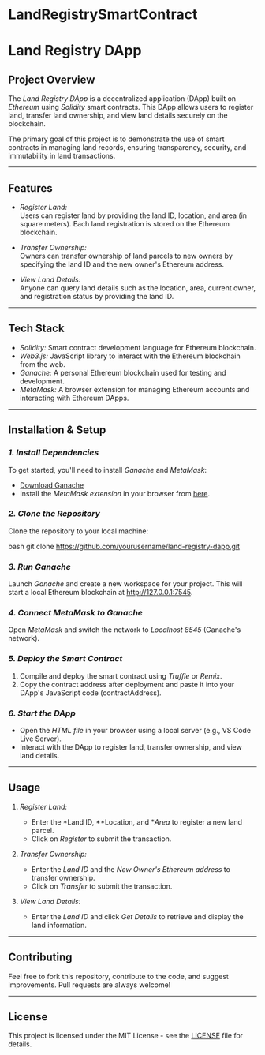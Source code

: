 # LandRegistrySmartContract
# Land Registry DApp
## Project Overview

The *Land Registry DApp* is a decentralized application (DApp) built on *Ethereum* using *Solidity* smart contracts. This DApp allows users to register land, transfer land ownership, and view land details securely on the blockchain.

The primary goal of this project is to demonstrate the use of smart contracts in managing land records, ensuring transparency, security, and immutability in land transactions.

---

## Features

- *Register Land:*  
  Users can register land by providing the land ID, location, and area (in square meters). Each land registration is stored on the Ethereum blockchain.

- *Transfer Ownership:*  
  Owners can transfer ownership of land parcels to new owners by specifying the land ID and the new owner's Ethereum address.

- *View Land Details:*  
  Anyone can query land details such as the location, area, current owner, and registration status by providing the land ID.

---

## Tech Stack

- *Solidity:* Smart contract development language for Ethereum blockchain.
- *Web3.js:* JavaScript library to interact with the Ethereum blockchain from the web.
- *Ganache:* A personal Ethereum blockchain used for testing and development.
- *MetaMask:* A browser extension for managing Ethereum accounts and interacting with Ethereum DApps.

---

## Installation & Setup

### *1. Install Dependencies*
To get started, you'll need to install *Ganache* and *MetaMask*:

- [Download Ganache](https://www.trufflesuite.com/ganache)
- Install the *MetaMask extension* in your browser from [here](https://metamask.io/).

### *2. Clone the Repository*
Clone the repository to your local machine:

bash
git clone https://github.com/yourusername/land-registry-dapp.git


### *3. Run Ganache*
Launch *Ganache* and create a new workspace for your project. This will start a local Ethereum blockchain at http://127.0.0.1:7545.

### *4. Connect MetaMask to Ganache*
Open *MetaMask* and switch the network to *Localhost 8545* (Ganache's network).

### *5. Deploy the Smart Contract*
1. Compile and deploy the smart contract using *Truffle* or *Remix*.
2. Copy the contract address after deployment and paste it into your DApp's JavaScript code (contractAddress).

### *6. Start the DApp*
- Open the *HTML file* in your browser using a local server (e.g., VS Code Live Server).
- Interact with the DApp to register land, transfer ownership, and view land details.

---

## Usage

1. *Register Land:*  
   - Enter the *Land ID, **Location, and **Area* to register a new land parcel.
   - Click on *Register* to submit the transaction.

2. *Transfer Ownership:*  
   - Enter the *Land ID* and the *New Owner's Ethereum address* to transfer ownership.
   - Click on *Transfer* to submit the transaction.

3. *View Land Details:*  
   - Enter the *Land ID* and click *Get Details* to retrieve and display the land information.

---

## Contributing

Feel free to fork this repository, contribute to the code, and suggest improvements. Pull requests are always welcome!

---

## License

This project is licensed under the MIT License - see the [LICENSE](LICENSE) file for details.
